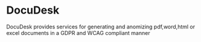 # DocuDesk
DocuDesk provides services for generating and anomizing pdf,word,html or excel documents in a GDPR and WCAG compliant manner
